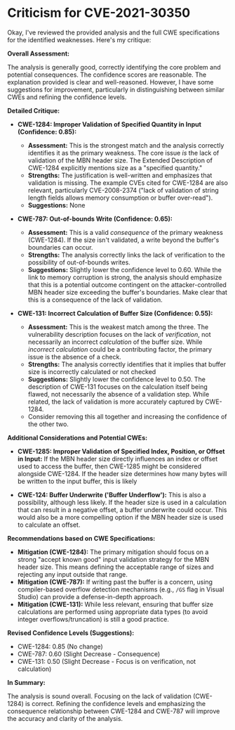 # Criticism for CVE-2021-30350

Okay, I've reviewed the provided analysis and the full CWE specifications for the identified weaknesses. Here's my critique:

**Overall Assessment:**

The analysis is generally good, correctly identifying the core problem and potential consequences. The confidence scores are reasonable. The explanation provided is clear and well-reasoned. However, I have some suggestions for improvement, particularly in distinguishing between similar CWEs and refining the confidence levels.

**Detailed Critique:**

*   **CWE-1284: Improper Validation of Specified Quantity in Input (Confidence: 0.85):**
    *   **Assessment:** This is the strongest match and the analysis correctly identifies it as the primary weakness. The core issue *is* the lack of validation of the MBN header size. The Extended Description of CWE-1284 explicitly mentions size as a "specified quantity."
    *   **Strengths:** The justification is well-written and emphasizes that validation is missing. The example CVEs cited for CWE-1284 are also relevant, particularly CVE-2008-2374 ("lack of validation of string length fields allows memory consumption or buffer over-read").
    *   **Suggestions:** None

*   **CWE-787: Out-of-bounds Write (Confidence: 0.65):**
    *   **Assessment:** This is a valid *consequence* of the primary weakness (CWE-1284). If the size isn't validated, a write beyond the buffer's boundaries can occur.
    *   **Strengths:** The analysis correctly links the lack of verification to the possibility of out-of-bounds writes.
    *   **Suggestions:** Slightly lower the confidence level to 0.60. While the link to memory corruption is strong, the analysis should emphasize that this is a potential outcome contingent on the attacker-controlled MBN header size exceeding the buffer's boundaries. Make clear that this is a consequence of the lack of validation.

*   **CWE-131: Incorrect Calculation of Buffer Size (Confidence: 0.55):**
    *   **Assessment:** This is the weakest match among the three. The vulnerability description focuses on the lack of *verification*, not necessarily an incorrect *calculation* of the buffer size. While *incorrect calculation* could be a contributing factor, the primary issue is the absence of a check.
    *   **Strengths:** The analysis correctly identifies that it implies that buffer size is incorrectly calculated or not checked
    *   **Suggestions:** Slightly lower the confidence level to 0.50. The description of CWE-131 focuses on the calculation itself being flawed, not necessarily the absence of a validation step. While related, the lack of validation is more accurately captured by CWE-1284.
    *  Consider removing this all together and increasing the confidence of the other two.

**Additional Considerations and Potential CWEs:**

*   **CWE-1285: Improper Validation of Specified Index, Position, or Offset in Input:** If the MBN header size directly influences an index or offset used to access the buffer, then CWE-1285 might be considered alongside CWE-1284. If the header size determines how many bytes will be written to the input buffer, this is likely

*   **CWE-124: Buffer Underwrite ('Buffer Underflow'):** This is also a possibility, although less likely. If the header size is used in a calculation that can result in a negative offset, a buffer underwrite could occur. This would also be a more compelling option if the MBN header size is used to calculate an offset.

**Recommendations based on CWE Specifications:**

*   **Mitigation (CWE-1284):** The primary mitigation should focus on a strong "accept known good" input validation strategy for the MBN header size. This means defining the acceptable range of sizes and rejecting any input outside that range.
*   **Mitigation (CWE-787):** If writing past the buffer is a concern, using compiler-based overflow detection mechanisms (e.g., `/GS` flag in Visual Studio) can provide a defense-in-depth approach.
*   **Mitigation (CWE-131):** While less relevant, ensuring that buffer size calculations are performed using appropriate data types (to avoid integer overflows/truncation) is still a good practice.

**Revised Confidence Levels (Suggestions):**

*   CWE-1284: 0.85 (No change)
*   CWE-787: 0.60 (Slight Decrease - Consequence)
*   CWE-131: 0.50 (Slight Decrease - Focus is on verification, not calculation)

**In Summary:**

The analysis is sound overall. Focusing on the lack of validation (CWE-1284) is correct. Refining the confidence levels and emphasizing the consequence relationship between CWE-1284 and CWE-787 will improve the accuracy and clarity of the analysis.